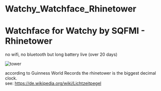 # Watchy_Watchface_Rhinetower
# Watchface for Watchy by SQFMI - Rhinetower
no wifi, no bluetooth but long battery live (over 20 days)

![tower](https://github.com/MartMarq/Watchy_Watchface_Rhinetower/assets/139223739/ccc54438-bc1d-4860-8e41-3424e8873aec)

according to Guinness World Records the rhinetower is the biggest decimal clock.
<br> see:  https://de.wikipedia.org/wiki/Lichtzeitpegel
